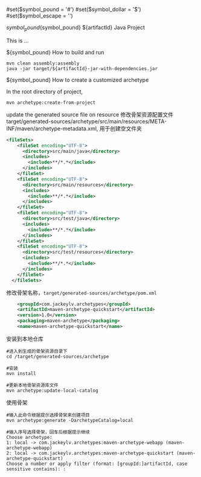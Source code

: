 #set($symbol_pound = '#')
#set($symbol_dollar = '$')
#set($symbol_escape = '\')

${symbol_pound}${symbol_pound} ${artifactId} Java Project


This is ...

${symbol_pound} How to build and run

```shell
mvn clean assembly:assembly
java -jar target/${artifactId}-jar-with-dependencies.jar
```

${symbol_pound} How to create a customized archetype

In the root directory of project,
```shell
mvn archetype:create-from-project
```

update the generated source file on resource
修改骨架资源配置文件target/generated-sources/archetype/src/main/resources/META-INF/maven/archetype-metadata.xml, 用于创建空文件夹
```xml
<fileSets>
    <fileSet encoding="UTF-8">
      <directory>src/main/java</directory>
      <includes>
        <include>**/*.*</include>
      </includes>
    </fileSet>
    <fileSet encoding="UTF-8">
      <directory>src/main/resources</directory>
      <includes>
        <include>**/*.*</include>
      </includes>
    </fileSet>
    <fileSet encoding="UTF-8">
      <directory>src/test/java</directory>
      <includes>
        <include>**/*.*</include>
      </includes>
    </fileSet>
    <fileSet encoding="UTF-8">
      <directory>src/test/resources</directory>
      <includes>
        <include>**/*.*</include>
      </includes>
    </fileSet>
  </fileSets>
```
修改骨架名称，`target/generated-sources/archetype/pom.xml`

```xml
	<groupId>com.jackeylv.archetypes</groupId>
	<artifactId>maven-archetype-quickstart</artifactId>
	<version>1.0</version>
	<packaging>maven-archetype</packaging>
	<name>maven-archetype-quickstart</name>
```
安装到本地仓库
```shell
#进入到生成的骨架资源目录下
cd /target/generated-sources/archetype

#安装
mvn install

#更新本地骨架资源库文件
mvn archetype:update-local-catalog
```

使用骨架
```shell
#输入此命令根据提示选择骨架来创建项目
mvn archetype:generate -DarchetypeCatalog=local

#输入序号选择骨架，回车后根据提示继续
Choose archetype:
1: local -> com.jackeylv.archetypes:maven-archetype-webapp (maven-archetype-webapp)
2: local -> com.jackeylv.archetypes:maven-archetype-quickstart (maven-archetype-quickstart)
Choose a number or apply filter (format: [groupId:]artifactId, case sensitive contains): :
```